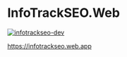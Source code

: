 # InfoTrackSEO.Web

[![infotrackseo-dev](https://github.com/mattnieland/InfoTrackSEO.Web/actions/workflows/infotrackseo-dev.yml/badge.svg)](https://github.com/mattnieland/InfoTrackSEO.Web/actions/workflows/infotrackseo-dev.yml)

https://infotrackseo.web.app
